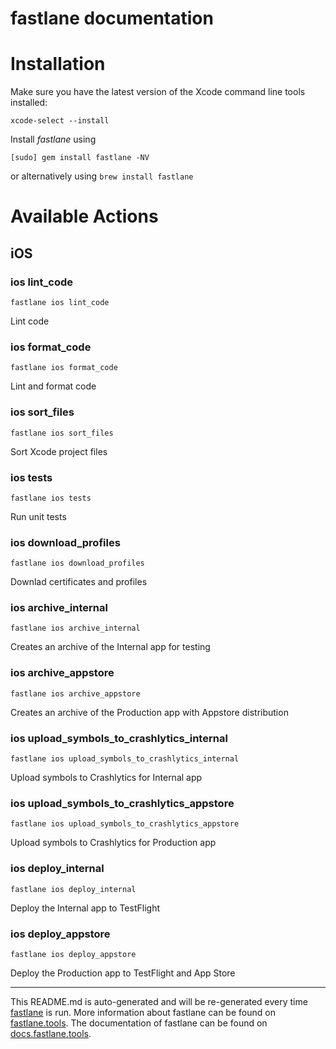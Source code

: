 fastlane documentation
================
# Installation

Make sure you have the latest version of the Xcode command line tools installed:

```
xcode-select --install
```

Install _fastlane_ using
```
[sudo] gem install fastlane -NV
```
or alternatively using `brew install fastlane`

# Available Actions
## iOS
### ios lint_code
```
fastlane ios lint_code
```
Lint code
### ios format_code
```
fastlane ios format_code
```
Lint and format code
### ios sort_files
```
fastlane ios sort_files
```
Sort Xcode project files
### ios tests
```
fastlane ios tests
```
Run unit tests
### ios download_profiles
```
fastlane ios download_profiles
```
Downlad certificates and profiles
### ios archive_internal
```
fastlane ios archive_internal
```
Creates an archive of the Internal app for testing
### ios archive_appstore
```
fastlane ios archive_appstore
```
Creates an archive of the Production app with Appstore distribution
### ios upload_symbols_to_crashlytics_internal
```
fastlane ios upload_symbols_to_crashlytics_internal
```
Upload symbols to Crashlytics for Internal app
### ios upload_symbols_to_crashlytics_appstore
```
fastlane ios upload_symbols_to_crashlytics_appstore
```
Upload symbols to Crashlytics for Production app
### ios deploy_internal
```
fastlane ios deploy_internal
```
Deploy the Internal app to TestFlight
### ios deploy_appstore
```
fastlane ios deploy_appstore
```
Deploy the Production app to TestFlight and App Store

----

This README.md is auto-generated and will be re-generated every time [fastlane](https://fastlane.tools) is run.
More information about fastlane can be found on [fastlane.tools](https://fastlane.tools).
The documentation of fastlane can be found on [docs.fastlane.tools](https://docs.fastlane.tools).
